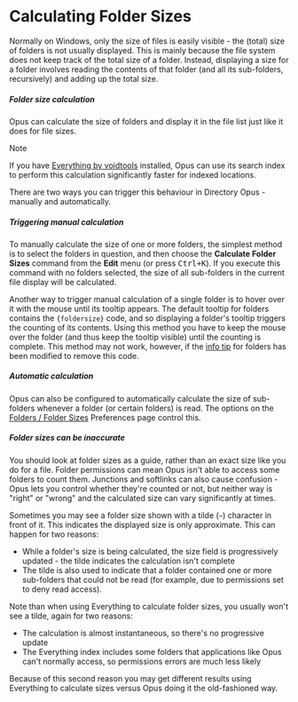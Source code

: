 # Calculating Folder Sizes

Normally on Windows, only the size of files is easily visible - the (total) size of folders is not usually displayed. This is mainly because the file system does not keep track of the total size of a folder. Instead, displaying a size for a folder involves reading the contents of that folder (and all its sub-folders, recursively) and adding up the total size.

##### Folder size calculation

Opus can calculate the size of folders and display it in the file list just like it does for file sizes.

> [!NOTE]
> If you have [Everything by voidtools](https://voidtools.com) installed, Opus can use its search index to perform this calculation significantly faster for indexed locations.

There are two ways you can trigger this behaviour in Directory Opus - manually and automatically.

##### Triggering manual calculation

To manually calculate the size of one or more folders, the simplest method is to select the folders in question, and then choose the **Calculate Folder Sizes** command from the **Edit** menu (or press <kbd>Ctrl+K</kbd>). If you execute this command with no folders selected, the size of all sub-folders in the current file display will be calculated.

Another way to trigger manual calculation of a single folder is to hover over it with the mouse until its tooltip appears. The default tooltip for folders contains the `{foldersize}` code, and so displaying a folder's tooltip triggers the counting of its contents. Using this method you have to keep the mouse over the folder (and thus keep the tooltip visible) until the counting is complete. This method may not work, however, if the [info tip](/Manual/file_types/filetype_editor/info_tip.md) for folders has been modified to remove this code.

##### Automatic calculation

Opus can also be configured to automatically calculate the size of sub-folders whenever a folder (or certain folders) is read. The options on the [Folders / Folder Sizes](/Manual/preferences/preferences_categories/folders/folder_sizes/README.md) Preferences page control this.

##### Folder sizes can be inaccurate

You should look at folder sizes as a guide, rather than an exact size like you do for a file. Folder permissions can mean Opus isn't able to access some folders to count them. Junctions and softlinks can also cause confusion - Opus lets you control whether they're counted or not, but neither way is "right" or "wrong" and the calculated size can vary significantly at times.

Sometimes you may see a folder size shown with a tilde (`~`) character in front of it. This indicates the displayed size is only approximate. This can happen for two reasons:

- While a folder's size is being calculated, the size field is progressively updated - the tilde indicates the calculation isn't complete
- The tilde is also used to indicate that a folder contained one or more sub-folders that could not be read (for example, due to permissions set to deny read access).

Note than when using Everything to calculate folder sizes, you usually won't see a tilde, again for two reasons:

- The calculation is almost instantaneous, so there's no progressive update
- The Everything index includes some folders that applications like Opus can't normally access, so permissions errors are much less likely

Because of this second reason you may get different results using Everything to calculate sizes versus Opus doing it the old-fashioned way.
